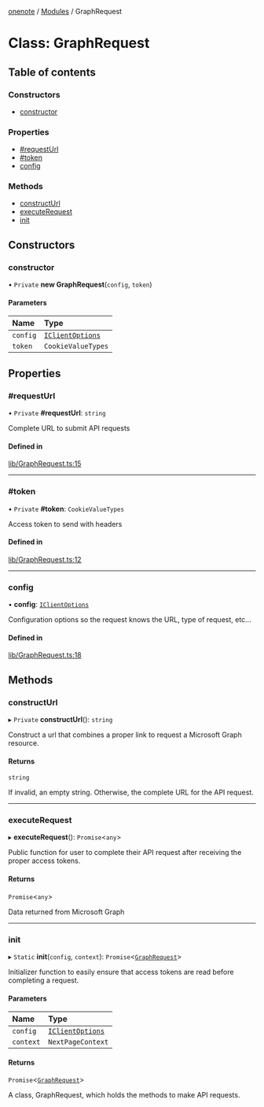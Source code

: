 [onenote](../README.md) / [Modules](../modules.md) / GraphRequest

# Class: GraphRequest

## Table of contents

### Constructors

- [constructor](GraphRequest.md#constructor)

### Properties

- [#requestUrl](GraphRequest.md##requesturl)
- [#token](GraphRequest.md##token)
- [config](GraphRequest.md#config)

### Methods

- [constructUrl](GraphRequest.md#constructurl)
- [executeRequest](GraphRequest.md#executerequest)
- [init](GraphRequest.md#init)

## Constructors

### constructor

• `Private` **new GraphRequest**(`config`, `token`)

#### Parameters

| Name | Type |
| :------ | :------ |
| `config` | [`IClientOptions`](../interfaces/IClientOptions.md) |
| `token` | `CookieValueTypes` |

## Properties

### #requestUrl

• `Private` **#requestUrl**: `string`

Complete URL to submit API requests

#### Defined in

[lib/GraphRequest.ts:15](https://gitlab.com/ennovar1/OneNote/-/blob/9ecd859/lib/GraphRequest.ts#L15)

___

### #token

• `Private` **#token**: `CookieValueTypes`

Access token to send with headers

#### Defined in

[lib/GraphRequest.ts:12](https://gitlab.com/ennovar1/OneNote/-/blob/9ecd859/lib/GraphRequest.ts#L12)

___

### config

• **config**: [`IClientOptions`](../interfaces/IClientOptions.md)

Configuration options so the request knows the URL, type of request, etc...

#### Defined in

[lib/GraphRequest.ts:18](https://gitlab.com/ennovar1/OneNote/-/blob/9ecd859/lib/GraphRequest.ts#L18)

## Methods

### constructUrl

▸ `Private` **constructUrl**(): `string`

Construct a url that combines a proper link to request a Microsoft Graph resource.

#### Returns

`string`

If invalid, an empty string. Otherwise, the complete URL for the API request.

___

### executeRequest

▸ **executeRequest**(): `Promise`<`any`\>

Public function for user to complete their API request after receiving the proper access tokens.

#### Returns

`Promise`<`any`\>

Data returned from Microsoft Graph

___

### init

▸ `Static` **init**(`config`, `context`): `Promise`<[`GraphRequest`](GraphRequest.md)\>

Initializer function to easily ensure that access tokens are read before completing a request.

#### Parameters

| Name | Type |
| :------ | :------ |
| `config` | [`IClientOptions`](../interfaces/IClientOptions.md) |
| `context` | `NextPageContext` |

#### Returns

`Promise`<[`GraphRequest`](GraphRequest.md)\>

A class, GraphRequest, which holds the methods to make API requests.
